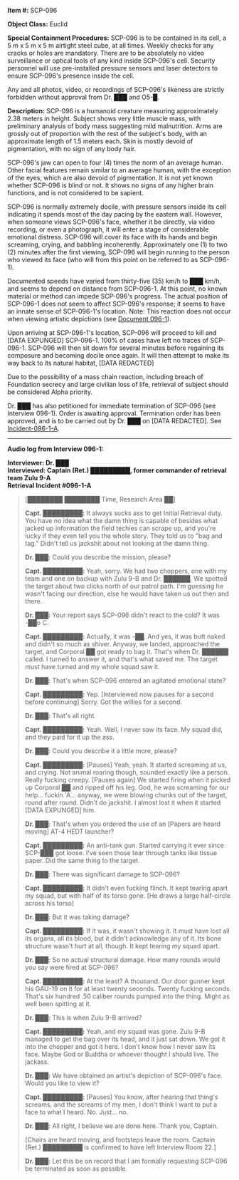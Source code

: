 **Item #:** SCP-096

**Object Class:** Euclid

**Special Containment Procedures:** SCP-096 is to be contained in its cell, a 5 m x 5 m x 5 m airtight steel cube, at all times. Weekly checks for any cracks or holes are mandatory. There are to be absolutely no video surveillance or optical tools of any kind inside SCP-096's cell. Security personnel will use pre-installed pressure sensors and laser detectors to ensure SCP-096's presence inside the cell.

Any and all photos, video, or recordings of SCP-096's likeness are strictly forbidden without approval from Dr. ███ and O5-█.

**Description:** SCP-096 is a humanoid creature measuring approximately 2.38 meters in height. Subject shows very little muscle mass, with preliminary analysis of body mass suggesting mild malnutrition. Arms are grossly out of proportion with the rest of the subject's body, with an approximate length of 1.5 meters each. Skin is mostly devoid of pigmentation, with no sign of any body hair.

SCP-096's jaw can open to four (4) times the norm of an average human. Other facial features remain similar to an average human, with the exception of the eyes, which are also devoid of pigmentation. It is not yet known whether SCP-096 is blind or not. It shows no signs of any higher brain functions, and is not considered to be sapient.

SCP-096 is normally extremely docile, with pressure sensors inside its cell indicating it spends most of the day pacing by the eastern wall. However, when someone views SCP-096's face, whether it be directly, via video recording, or even a photograph, it will enter a stage of considerable emotional distress. SCP-096 will cover its face with its hands and begin screaming, crying, and babbling incoherently. Approximately one (1) to two (2) minutes after the first viewing, SCP-096 will begin running to the person who viewed its face (who will from this point on be referred to as SCP-096-1).

Documented speeds have varied from thirty-five (35) km/h to ███ km/h, and seems to depend on distance from SCP-096-1. At this point, no known material or method can impede SCP-096's progress. The actual position of SCP-096-1 does not seem to affect SCP-096's response; it seems to have an innate sense of SCP-096-1's location. Note: This reaction does not occur when viewing artistic depictions (see [Document 096-1](/document-096-1)).

Upon arriving at SCP-096-1's location, SCP-096 will proceed to kill and \[DATA EXPUNGED\] SCP-096-1. 100% of cases have left no traces of SCP-096-1. SCP-096 will then sit down for several minutes before regaining its composure and becoming docile once again. It will then attempt to make its way back to its natural habitat, \[DATA REDACTED\]

Due to the possibility of a mass chain reaction, including breach of Foundation secrecy and large civilian loss of life, retrieval of subject should be considered Alpha priority.

Dr. ███ has also petitioned for immediate termination of SCP-096 (see Interview 096-1). Order is awaiting approval. Termination order has been approved, and is to be carried out by Dr. ███ on \[DATA REDACTED\]. See [Incident-096-1-A](/incident-096-1-a).

* * *

**Audio log from Interview 096-1:**

**Interviewer: Dr. ███**  
**Interviewed: Captain (Ret.) █████████, former commander of retrieval team Zulu 9-A**  
**Retrieval Incident #096-1-A**

> **<Begin Log>**
> 
> \[████████ ████████ Time, Research Area ██\]
> 
> **Capt. █████████:** It always sucks ass to get Initial Retrieval duty. You have no idea what the damn thing is capable of besides what jacked up information the field techies can scrape up, and you're lucky if they even tell you the whole story. They told us to "bag and tag." Didn't tell us jackshit about not looking at the damn thing.
> 
> **Dr. ███:** Could you describe the mission, please?
> 
> **Capt. █████████:** Yeah, sorry. We had two choppers, one with my team and one on backup with Zulu 9-B and Dr. ██████. We spotted the target about two clicks north of our patrol path. I'm guessing he wasn't facing our direction, else he would have taken us out then and there.
> 
> **Dr. ███:** Your report says SCP-096 didn't react to the cold? It was -██o C.
> 
> **Capt. █████████:** Actually, it was -██. And yes, it was butt naked and didn't so much as shiver. Anyway, we landed, approached the target, and Corporal ██ got ready to bag it. That's when Dr. ██████ called. I turned to answer it, and that's what saved me. The target must have turned and my whole squad saw it.
> 
> **Dr. ███:** That's when SCP-096 entered an agitated emotional state?
> 
> **Capt. █████████:** Yep. \[Interviewed now pauses for a second before continuing\] Sorry. Got the willies for a second.
> 
> **Dr. ███:** That's all right.
> 
> **Capt. █████████:** Yeah. Well, I never saw its face. My squad did, and they paid for it up the ass.
> 
> **Dr. ███:** Could you describe it a little more, please?
> 
> **Capt. █████████:** \[Pauses\] Yeah, yeah. It started screaming at us, and crying. Not animal roaring though, sounded exactly like a person. Really fucking creepy. \[Pauses again\] We started firing when it picked up Corporal ██ and ripped off his leg. God, he was screaming for our help… fuckin 'A… anyway, we were blowing chunks out of the target, round after round. Didn't do jackshit. I almost lost it when it started \[DATA EXPUNGED\] him.  
>   
> **Dr. ███:** That's when you ordered the use of an \[Papers are heard moving\] AT-4 HEDT launcher?
> 
> **Capt. █████████:** An anti-tank gun. Started carrying it ever since SCP-███ got loose. I've seen those tear through tanks like tissue paper. Did the same thing to the target.
> 
> **Dr. ███:** There was significant damage to SCP-096?
> 
> **Capt. █████████:** It didn't even fucking flinch. It kept tearing apart my squad, but with half of its torso gone. \[He draws a large half-circle across his torso\]
> 
> **Dr. ███:** But it was taking damage?
> 
> **Capt. █████████:** If it was, it wasn't showing it. It must have lost all its organs, all its blood, but it didn't acknowledge any of it. Its bone structure wasn't hurt at all, though. It kept tearing my squad apart.
> 
> **Dr. ███:** So no actual structural damage. How many rounds would you say were fired at SCP-096?  
>   
> **Capt. █████████:** At the least? A thousand. Our door gunner kept his GAU-19 on it for at least twenty seconds. Twenty fucking seconds. That's six hundred .50 caliber rounds pumped into the thing. Might as well been spitting at it.
> 
> **Dr. ███:** This is when Zulu 9-B arrived?
> 
> **Capt. █████████:** Yeah, and my squad was gone. Zulu 9-B managed to get the bag over its head, and it just sat down. We got it into the chopper and got it here. I don't know how I never saw its face. Maybe God or Buddha or whoever thought I should live. The jackass.
> 
> **Dr. ███:** We have obtained an artist's depiction of SCP-096's face. Would you like to view it?
> 
> **Capt. █████████:** \[Pauses\] You know, after hearing that thing's screams, and the screams of my men, I don't think I want to put a face to what I heard. No. Just… no.
> 
> **Dr. ███:** All right, I believe we are done here. Thank you, Captain.
> 
> \[Chairs are heard moving, and footsteps leave the room. Captain (Ret.) █████████ is confirmed to have left Interview Room 22.\]
> 
> **Dr. ███:** Let this be on record that I am formally requesting SCP-096 be terminated as soon as possible.
> 
> **<End log>**